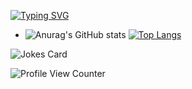 [![Typing SVG](https://readme-typing-svg.demolab.com?font=Fira+Code&duration=4000&pause=720&color=F7D42E&background=FF47EEDE&center=true&vCenter=true&multiline=true&width=462&height=140&lines=%F0%9F%91%8B+Hi%2C+I%E2%80%99m+%40Kalixt044+-;%F0%9F%8C%B1+I%E2%80%99m+currently+learning;+%F0%9F%91%80+I%E2%80%99m+interested+in+Java%2C+DataBases%2C+Web+Dev.+)](https://git.io/typing-svg)
- ![Anurag's GitHub stats](https://github-readme-stats.vercel.app/api?username=Kalixt044&show_icons=true&theme=radical)
[![Top Langs](https://github-readme-stats.vercel.app/api/top-langs/?username=Kalixt044)](https://github.com/anuraghazra/github-readme-stats)

<!---
Kalixt044/Kalixt044 is a ✨ special ✨ repository because its `README.md` (this file) appears on your GitHub profile.
You can click the Preview link to take a look at your changes.
--->
![Jokes Card](https://readme-jokes.vercel.app/api)

![Profile View Counter](https://komarev.com/ghpvc/?username=Kalixt044) 
